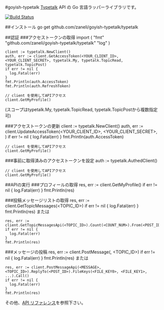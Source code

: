 #goyish-typetalk
[Typetalk](https://typetalk.in/ "Typetalk") API の Go 言語ラッパーライブラリです。

[![Build Status](https://api.travis-ci.org/zaneli/goyish-typetalk.png?branch=master)](https://travis-ci.org/zaneli/goyish-typetalk)

##インストール
    go get github.com/zaneli/goyish-typetalk/typetalk

##認証
###アクセストークンの取得
    import (
        "fmt"
        "github.com/zaneli/goyish-typetalk/typetalk"
        "log"
    )

    client := typetalk.NewClient()
    auth, err := client.GetAccessToken(<YOUR_CLIENT_ID>, <YOUR_CLIENT_SECRET>, typetalk.My, typetalk.TopicRead, typetalk.TopicPost)
    if err != nil {
      log.Fatal(err)
    }
    fmt.Println(auth.AccessToken)
    fmt.Println(auth.RefreshToken)

    // client を使用してAPIアクセス
    client.GetMyProfile()

(スコープはtypetalk.My, typetalk.TopicRead, typetalk.TopicPostから複数指定可)

###アクセストークンの更新
    client := typetalk.NewClient()
    auth, err := client.UpdateAccessToken(<YOUR_CLIENT_ID>, <YOUR_CLIENT_SECRET>, <RefreshToken>)
    if err != nil {
      log.Fatal(err)
    }
    fmt.Println(auth.AccessToken)

    // client を使用してAPIアクセス
    client.GetMyProfile()

###事前に取得済みのアクセストークンを設定
    auth := typetalk.AuthedClient(<AccessToken>)

    // client を使用してAPIアクセス
    client.GetMyProfile()

##APIの実行
###プロフィールの取得
    res, err := client.GetMyProfile()
    if err != nil {
      log.Fatal(err)
    }
    fmt.Println(res)

###投稿メッセージリストの取得
    res, err := client.GetTopicMessages(<TOPIC_ID>)
    if err != nil {
      log.Fatal(err)
    }
    fmt.Println(res)
または

    res, err := client.GetTopicMessagesApi(<TOPIC_ID>).Count(<COUNT_NUM>).From(<POST_ID>).Forward().Call()
    if err != nil {
      log.Fatal(err)
    }
    fmt.Println(res)

###メッセージの投稿
    res, err := client.PostMessage(<MESSAGE>, <TOPIC_ID>)
    if err != nil {
      log.Fatal(err)
    }
    fmt.Println(res)
または

    res, err := client.PostMessageApi(<MESSAGE>, <TOPIC_ID>).ReplyTo(<POST_ID>).FileKeys(<FILE_KEY0>, <FILE_KEY1>, ...).Call()
    if err != nil {
      log.Fatal(err)
    }
    fmt.Println(res)

その他、[API リファレンス](http://developers.typetalk.in/api_ja.html "Typetalk API リファレンス")を参照下さい。

